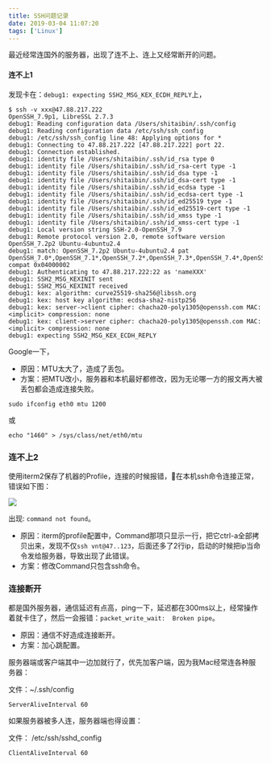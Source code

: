 ```yaml
---
title: SSH问题记录
date: 2019-03-04 11:07:20
tags: ['Linux']
---
```


最近经常连国外的服务器，出现了连不上、连上又经常断开的问题。


#### 连不上1

发现卡在：`debug1: expecting SSH2_MSG_KEX_ECDH_REPLY`上，

```
$ ssh -v xxx@47.88.217.222
OpenSSH_7.9p1, LibreSSL 2.7.3
debug1: Reading configuration data /Users/shitaibin/.ssh/config
debug1: Reading configuration data /etc/ssh/ssh_config
debug1: /etc/ssh/ssh_config line 48: Applying options for *
debug1: Connecting to 47.88.217.222 [47.88.217.222] port 22.
debug1: Connection established.
debug1: identity file /Users/shitaibin/.ssh/id_rsa type 0
debug1: identity file /Users/shitaibin/.ssh/id_rsa-cert type -1
debug1: identity file /Users/shitaibin/.ssh/id_dsa type -1
debug1: identity file /Users/shitaibin/.ssh/id_dsa-cert type -1
debug1: identity file /Users/shitaibin/.ssh/id_ecdsa type -1
debug1: identity file /Users/shitaibin/.ssh/id_ecdsa-cert type -1
debug1: identity file /Users/shitaibin/.ssh/id_ed25519 type -1
debug1: identity file /Users/shitaibin/.ssh/id_ed25519-cert type -1
debug1: identity file /Users/shitaibin/.ssh/id_xmss type -1
debug1: identity file /Users/shitaibin/.ssh/id_xmss-cert type -1
debug1: Local version string SSH-2.0-OpenSSH_7.9
debug1: Remote protocol version 2.0, remote software version OpenSSH_7.2p2 Ubuntu-4ubuntu2.4
debug1: match: OpenSSH_7.2p2 Ubuntu-4ubuntu2.4 pat OpenSSH_7.0*,OpenSSH_7.1*,OpenSSH_7.2*,OpenSSH_7.3*,OpenSSH_7.4*,OpenSSH_7.5*,OpenSSH_7.6*,OpenSSH_7.7* compat 0x04000002
debug1: Authenticating to 47.88.217.222:22 as 'nameXXX'
debug1: SSH2_MSG_KEXINIT sent
debug1: SSH2_MSG_KEXINIT received
debug1: kex: algorithm: curve25519-sha256@libssh.org
debug1: kex: host key algorithm: ecdsa-sha2-nistp256
debug1: kex: server->client cipher: chacha20-poly1305@openssh.com MAC: <implicit> compression: none
debug1: kex: client->server cipher: chacha20-poly1305@openssh.com MAC: <implicit> compression: none
debug1: expecting SSH2_MSG_KEX_ECDH_REPLY
```

Google一下，

- 原因：MTU太大了，造成了丢包。
- 方案：把MTU改小，服务器和本机最好都修改，因为无论哪一方的报文再大被丢包都会造成连接失败。


```
sudo ifconfig eth0 mtu 1200
```

或

```
echo "1460" > /sys/class/net/eth0/mtu
```

### 连不上2

使用iterm2保存了机器的Profile，连接的时候报错，在本机ssh命令连接正常，错误如下图：

![](http://img.lessisbetter.site/2019-03-fail1.png)

出现: `command not found`。

- 原因：iterm的profile配置中，Command那项只显示一行，把它ctrl-a全部拷贝出来，发现不仅`ssh vnt@47..123`，后面还多了2行ip，启动的时候把ip当命令发给服务器，导致出现了此错误。
- 方案：修改Command只包含ssh命令。

### 连接断开

都是国外服务器，通信延迟有点高，ping一下，延迟都在300ms以上，经常操作着就卡住了，然后一会报错：`packet_write_wait:  Broken pipe`。

- 原因：通信不好造成连接断开。
- 方案：加心跳配置。

服务器端或客户端其中一边加就行了，优先加客户端，因为我Mac经常连各种服务器：

文件：~/.ssh/config

```
ServerAliveInterval 60
```

如果服务器被多人连，服务器端也得设置：

文件： /etc/ssh/sshd_config

```
ClientAliveInterval 60
```

